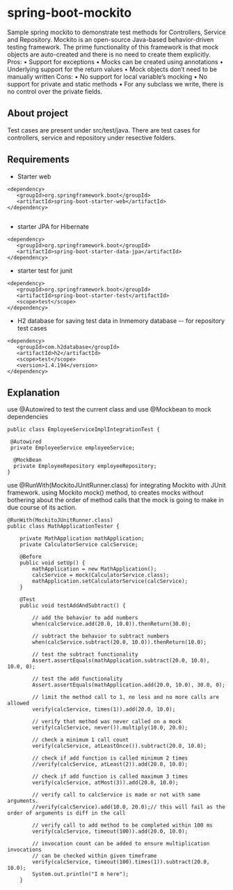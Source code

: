 # spring-boot-mockito
Sample spring mockito to demonstrate test methods for Controllers, Service and Repository.
Mockito is an open-source Java-based behavior-driven testing framework. The prime functionality of this framework is that mock objects are auto-created and there is no need to create them explicitly.
Pros:
•	Support for exceptions
•	Mocks can be created using annotations
•	Underlying support for the return values
•	Mock objects don’t need to be manually written
Cons:
•	No support for local variable’s mocking
•	No support for private and static methods
•	For any subclass we write, there is no control over the private fields.

## About project
Test cases are present under src/test/java.
There are test cases for controllers, service and repository under resective folders.

## Requirements

* Starter web

```
<dependency>
   <groupId>org.springframework.boot</groupId>
   <artifactId>spring-boot-starter-web</artifactId>
</dependency>
    
```
* starter JPA for Hibernate
```
<dependency>
   <groupId>org.springframework.boot</groupId>
   <artifactId>spring-boot-starter-data-jpa</artifactId>
</dependency>
```

* starter test for junit

```
<dependency>
   <groupId>org.springframework.boot</groupId>
   <artifactId>spring-boot-starter-test</artifactId>
   <scope>test</scope>
</dependency>
```

* H2 database for saving test data in Inmemory database -- for repository test cases

```
<dependency>
   <groupId>com.h2database</groupId>
   <artifactId>h2</artifactId>
   <scope>test</scope>
   <version>1.4.194</version>
</dependency>
```

## Explanation

use @Autowired to test the current class and use @Mockbean to mock dependencies

```
public class EmployeeServiceImplIntegrationTest {

 @Autowired
 private EmployeeService employeeService;

  @MockBean
  private EmployeeRepository employeeRepository;
}
```
use @RunWith(MockitoJUnitRunner.class) for integrating Mockito with JUnit framework.
using Mockito mock() method, to creates mocks without bothering about the order of method calls that the mock is going to make in due course of its action.
```
@RunWith(MockitoJUnitRunner.class)
public class MathApplicationTester {

	private MathApplication mathApplication;
	private CalculatorService calcService;

	@Before
	public void setUp() {
		mathApplication = new MathApplication();
		calcService = mock(CalculatorService.class);
		mathApplication.setCalculatorService(calcService);
	}

	@Test
	public void testAddAndSubtract() {

		// add the behavior to add numbers
		when(calcService.add(20.0, 10.0)).thenReturn(30.0);

		// subtract the behavior to subtract numbers
		when(calcService.subtract(20.0, 10.0)).thenReturn(10.0);

		// test the subtract functionality
		Assert.assertEquals(mathApplication.subtract(20.0, 10.0), 10.0, 0);

		// test the add functionality
		Assert.assertEquals(mathApplication.add(20.0, 10.0), 30.0, 0);

		// limit the method call to 1, no less and no more calls are allowed
		verify(calcService, times(1)).add(20.0, 10.0);

		// verify that method was never called on a mock
		verify(calcService, never()).multiply(10.0, 20.0);

		// check a minimum 1 call count
		verify(calcService, atLeastOnce()).subtract(20.0, 10.0);

		// check if add function is called minimum 2 times
		//verify(calcService, atLeast(2)).add(20.0, 10.0);

		// check if add function is called maximum 3 times
		verify(calcService, atMost(3)).add(20.0, 10.0);

		// verify call to calcService is made or not with same arguments.
		//verify(calcService).add(10.0, 20.0);// this will fail as the order of arguments is diff in the call

		// verify call to add method to be completed within 100 ms
		verify(calcService, timeout(100)).add(20.0, 10.0);

		// invocation count can be added to ensure multiplication invocations
		// can be checked within given timeframe
		verify(calcService, timeout(100).times(1)).subtract(20.0, 10.0);
		System.out.println("I m here");
	}
```

